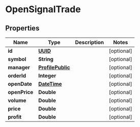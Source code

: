 
# OpenSignalTrade

## Properties
Name | Type | Description | Notes
------------ | ------------- | ------------- | -------------
**id** | [**UUID**](UUID.md) |  |  [optional]
**symbol** | **String** |  |  [optional]
**manager** | [**ProfilePublic**](ProfilePublic.md) |  |  [optional]
**orderId** | **Integer** |  |  [optional]
**openDate** | [**DateTime**](DateTime.md) |  |  [optional]
**openPrice** | **Double** |  |  [optional]
**volume** | **Double** |  |  [optional]
**price** | **Double** |  |  [optional]
**profit** | **Double** |  |  [optional]



